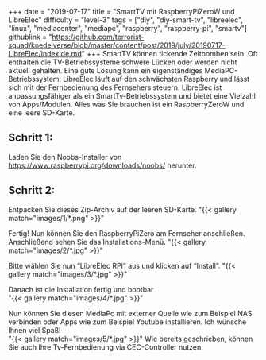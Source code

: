 +++
date = "2019-07-17"
title = "SmartTV mit RaspberryPiZeroW und LibreElec"
difficulty = "level-3"
tags = ["diy", "diy-smart-tv", "libreelec", "linux", "mediacenter", "mediapc", "raspberry", "raspberry-pi", "smartv"]
githublink = "https://github.com/terrorist-squad/knedelverse/blob/master/content/post/2019/july/20190717-LibreElec/index.de.md"
+++
SmartTV können tickende Zeitbomben sein. Oft enthalten die TV-Betriebssysteme schwere Lücken oder werden nicht aktuell gehalten. Eine gute Lösung kann ein eigenständiges MediaPC-Betriebssystem. LibreElec läuft auf den schwächsten Raspberry und lässt sich mit der Fernbedienung des Fernsehers steuern. LibreElec ist anpassungsfähiger als ein SmartTv-Betriebssystem und bietet eine Vielzahl von Apps/Modulen. Alles was Sie brauchen ist ein RaspberryZeroW und eine leere SD-Karte.

## Schritt 1: 
Laden Sie den Noobs-Installer von https://www.raspberrypi.org/downloads/noobs/ herunter.

## Schritt 2: 
Entpacken Sie dieses Zip-Archiv auf der leeren SD-Karte.
"{{< gallery match="images/1/*.png" >}}"

Fertig! Nun können Sie den RaspberryPiZero am Fernseher anschließen. Anschließend sehen Sie das Installations-Menü.
"{{< gallery match="images/2/*.jpg" >}}"

Bitte wählen Sie nun “LibreElec RPI” aus und klicken auf “Install”. 
"{{< gallery match="images/3/*.jpg" >}}"

Danach ist die Installation fertig und bootbar   
"{{< gallery match="images/4/*.jpg" >}}"

Nun können Sie diesen MediaPc mit externer Quelle wie zum Beispiel NAS verbinden oder Apps wie zum Beispiel Youtube installieren. Ich wünsche Ihnen viel Spaß!   
"{{< gallery match="images/5/*.jpg" >}}"
Wie bereits geschrieben, können Sie auch Ihre Tv-Fernbedienung via CEC-Controller nutzen. 